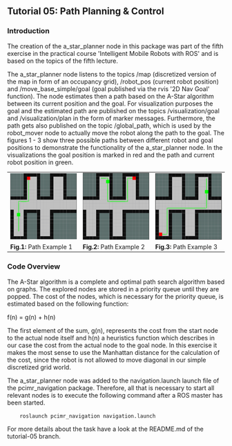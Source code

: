 ## Tutorial 05: Path Planning & Control

### Introduction

The creation of the a_star_planner node in this package was part of the fifth exercise in the practical course 'Intelligent Mobile Robots with ROS' and is based on the topics of the fifth lecture.

The a_star_planner node listens to the topics /map (discretized version of the map in form of an occupancy grid), /robot_pos (current robot position) and /move_base_simple/goal (goal published via the rvis '2D Nav Goal' function). The node estimates then a path based on the A-Star algorithm between its current position and the goal. For visualization purposes the goal and the estimated path are published on the topics /visualization/goal and /visualization/plan in the form of marker messages. Furthermore, the path gets also published on the topic /global_path, which is used by the robot_mover node to actually move the robot along the path to the goal. The figures 1 - 3 show three possible paths between different robot and goal positions to demonstrate the functionality of the a_star_planner node. In the visualizations the goal position is marked in red and the path and current robot position in green.


<table style="margin-left: auto; margin-right: auto; table-layout: fixed; width: 100%">
  <tr>
    <td style="width: 30%;"> <img src="resources/path1.png"></td>
    <td style="width: 30%;"> <img src="resources/path2.png"> </td>
    <td style="width: 30%;"> <img src="resources/path3.png"></td>
  </tr>
  <tr>
    <td style="width: 30%;" valign="top"> <b>Fig.1:</b> Path Example 1 </td>
    <td style="width: 30%;" valign="top"> <b>Fig.2:</b> Path Example 2 </td>
    <td style="width: 30%;" valign="top"> <b>Fig.3:</b> Path Example 3 </td>
  </tr>
</table>


### Code Overview

The A-Star algorithm is a complete and optimal path search algorithm based on graphs. The explored nodes are stored in a priority queue until they are popped. The cost of the nodes, which is necessary for the priority queue, is estimated based on the following function:

f(n) = g(n) + h(n)

The first element of the sum, g(n), represents the cost from the start node to the actual node itself and h(n) a heuristics function which describes in our case the cost from the actual node to the goal node. In this exercise it makes the most sense to use the Manhattan distance for the calculation of the cost, since the robot is not allowed to move diagonal in our simple discretized grid world.

The a_star_planner node was added to the navigation.launch launch file of the pcimr_navigation package. Therefore, all that is necessary to start all relevant nodes is to execute the following command after a ROS master has been started.

        roslaunch pcimr_navigation navigation.launch


For more details about the task have a look at the README.md of the tutorial-05 branch.